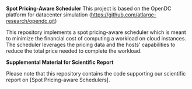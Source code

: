 **Spot Pricing-Aware Scheduler**
This project is based on the OpenDC platform for datacenter simulation (https://github.com/atlarge-research/opendc.git)

This repository implements a spot pricing-aware scheduler which is meant to minimize the financial cost of computing a workload on cloud instances. The scheduler leverages the pricing data and the hosts' capabilities to reduce the total price needed to complete the workload.

**Supplemental Material for Scientific Report**

Please note that this repository contains the code supporting our scientific report on [Spot Pricing-aware Schedulers].
